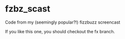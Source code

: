 # fzbz_scast
Code from my (seemingly popular?!) fizzbuzz screencast

If you like this one, you should checkout the fx branch.

